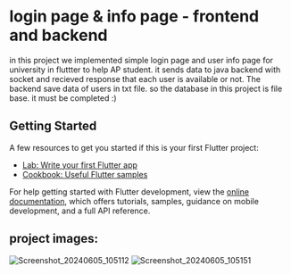 # login page & info page - frontend and backend

in this project we implemented simple login page and user info page for university in fluttter to help AP student. it sends data to java backend with socket and recieved response that each user is available or not. 
The backend save data of users in txt file. so the database in this project is file base. it must be completed :)
## Getting Started

A few resources to get you started if this is your first Flutter project:

- [Lab: Write your first Flutter app](https://docs.flutter.dev/get-started/codelab)
- [Cookbook: Useful Flutter samples](https://docs.flutter.dev/cookbook)

For help getting started with Flutter development, view the
[online documentation](https://docs.flutter.dev/), which offers tutorials,
samples, guidance on mobile development, and a full API reference.

## project images:

![Screenshot_20240605_105112](https://github.com/navidraeiszadeh/Simple-Login-Page-Flutter/assets/98542607/fbfe6acc-d180-4bcd-84b1-76c01486a98a)
![Screenshot_20240605_105151](https://github.com/navidraeiszadeh/Simple-Login-Page-Flutter/assets/98542607/a9d7773d-c60c-48bd-8711-21e567296bca)
